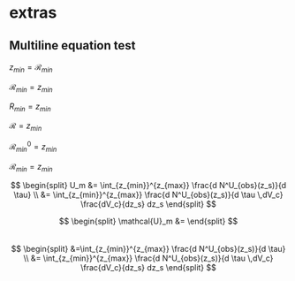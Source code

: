 # extras

## Multiline equation test

$z_{min} = \mathcal{R}_{min}$

$\mathcal{R}_{min} = z_{min}$

$R_{min} = z_{min}$

$\mathcal{R} = z_{min}$

$\mathcal{R}^0_{min} = z_{min}$

$\mathcal{R}^{}_{min} = z_{min}$

$$ \begin{split} 
U_m &= \int_{z_{min}}^{z_{max}} \frac{d N^U_{obs}(z_s)}{d \tau} \\
&= \int_{z_{min}}^{z_{max}} \frac{d N^U_{obs}(z_s)}{d \tau \,dV_c} \frac{dV_c}{dz_s} dz_s 
\end{split} $$  

$$ \begin{split} 
\mathcal{U}_m &=
\end{split} $$  
$$ \begin{split} 
&=\int_{z_{min}}^{z_{max}} \frac{d N^U_{obs}(z_s)}{d \tau} \\
&= \int_{z_{min}}^{z_{max}} \frac{d N^U_{obs}(z_s)}{d \tau \,dV_c} \frac{dV_c}{dz_s} dz_s 
\end{split} $$  



